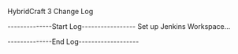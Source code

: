 HybridCraft 3 Change Log

--------------Start Log-----------------
Set up Jenkins Workspace...



--------------End Log-------------------